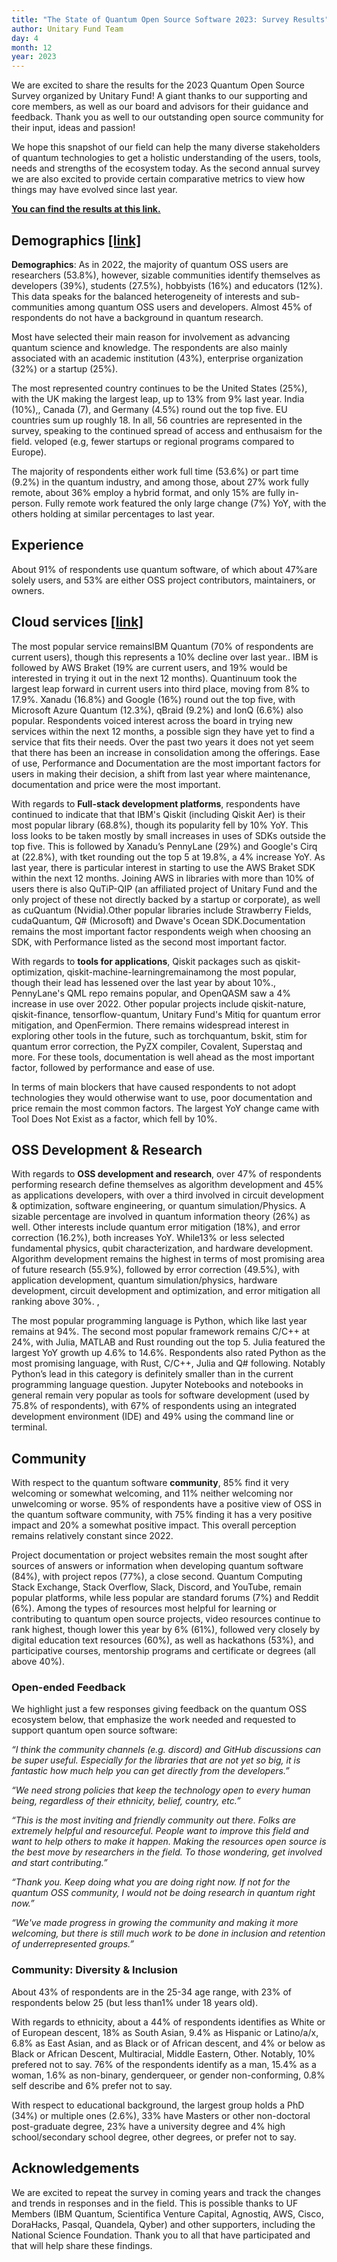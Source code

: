 ```yaml
---
title: "The State of Quantum Open Source Software 2023: Survey Results"
author: Unitary Fund Team
day: 4
month: 12
year: 2023
---
```


We are excited to share the results for the 2023 Quantum Open Source Survey organized by Unitary Fund! A giant thanks to our supporting and core members, as well as our board and advisors for their guidance and feedback. Thank you as well to our outstanding open source community for their input, ideas and passion! 

We hope this snapshot of our field can help the many diverse stakeholders of quantum technologies to get a holistic understanding of the users, tools, needs and strengths of the ecosystem today. As the second annual survey we are also excited to provide certain comparative metrics to view how things may have evolved since last year. 

[**You can find the results at this link.**](https://unitaryfund.github.io/survey-website/)

## Demographics [[link]](https://unitaryfund.github.io/survey-website/#Demographics)
**Demographics**: As in 2022, the majority of quantum OSS users are researchers (53.8%), however, sizable communities identify themselves as developers (39%), students (27.5%), hobbyists (16%) and educators (12%). This data speaks for the balanced heterogeneity of interests and sub-communities among quantum OSS users and developers. Almost 45% of respondents do not have a background in quantum research.

Most have selected their main reason for involvement as advancing quantum science and knowledge. The respondents are also mainly associated with an academic institution (43%), enterprise organization (32%) or a startup (25%).

The most represented country continues to be the United States (25%), with the UK making the largest leap, up to 13% from 9% last year. India (10%),, Canada (7), and Germany (4.5%) round out the top five. EU countries sum up roughly 18. In all, 56 countries are represented in the survey, speaking to the continued spread of access and enthusaism for the field. veloped (e.g, fewer startups or regional programs compared to Europe).

The majority of respondents either work full time (53.6%) or part time (9.2%) in the quantum industry, and among those, about 27% work fully remote, about 36% employ a hybrid format, and only 15% are fully in-person. Fully remote work featured the only large change (7%) YoY, with the others holding at similar percentages to last year.

## Experience
About 91% of respondents use quantum software, of which about 47%are solely users, and 53% are either OSS project contributors, maintainers, or owners. 

## Cloud services [[link]](https://unitaryfund.github.io/survey-website/#Cloud-services)
The most popular service remainsIBM Quantum (70% of respondents are current users), though this represents a 10% decline over last year.. IBM is followed by AWS Braket (19% are current users, and 19% would be interested in trying it out in the next 12 months). Quantinuum took the largest leap forward in current users into third place, moving from 8% to 17.9%. Xanadu (16.8%) and Google (16%) round out the top five, with Microsoft Azure Quantum (12.3%), qBraid (9.2%) and IonQ (6.6%) also popular. Respondents voiced interest across the board in trying new services within the next 12 months, a possible sign they have yet to find a service that fits their needs. Over the past two years it does not yet seem that there has been an increase in consolidation among the offerings.  Ease of use, Performance and Documentation are the most important factors for users in making their decision, a shift from last year where maintenance, documentation and price were the most important. 

With regards to **Full-stack development platforms**, respondents have continued to indicate that  that IBM's Qiskit (including Qiskit Aer) is their most popular library (68.8%), though its popularity fell by 10% YoY.  This loss looks to be taken mostly by small increases in uses of SDKs outside the top five. This is followed by Xanadu’s PennyLane (29%) and Google's Cirq at (22.8%), with tket rounding out the top 5 at 19.8%, a 4% increase YoY. As last year, there is particular interest in starting to use the AWS Braket SDK within  the next 12 months. Joining AWS in libraries with more than 10% of users there is also QuTiP-QIP (an affiliated project of Unitary Fund and the only project of these not directly backed by a startup or corporate), as well as cuQuantum (Nvidia).Other popular libraries include Strawberry Fields, cudaQuantum, Q# (Microsoft) and Dwave's Ocean SDK.Documentation remains the most important factor respondents weigh when choosing an SDK, with Performance listed as the second most important factor.  

With regards to **tools for applications**, Qiskit packages such as qiskit-optimization, qiskit-machine-learningremainamong the most popular, though their lead has lessened over the last year by about 10%., PennyLane's QML repo remains popular, and OpenQASM saw a 4% increase in use over 2022. Other popular projects include qiskit-nature, qiskit-finance, tensorflow-quantum, Unitary Fund's Mitiq for quantum error mitigation, and OpenFermion. There remains widespread interest in exploring other tools in the future, such as torchquantum, bskit, stim for quantum error correction, the PyZX compiler, Covalent, Superstaq and more. For these tools, documentation is well ahead as the most important factor, followed by performance and ease of use.

In terms of main blockers that have caused respondents to not adopt technologies they would otherwise want to use, poor documentation and price remain the most common factors. The largest YoY change came with Tool Does Not Exist as a factor, which fell by 10%. 

## OSS Development & Research
With regards to **OSS development and research**, over 47% of respondents performing research define themselves as algorithm development and 45% as applications developers, with over a third involved in circuit development & optimization, software engineering, or quantum simulation/Physics. A sizable percentage are involved in quantum information theory (26%) as well. Other interests include quantum error mitigation (18%), and error correction (16.2%), both increases YoY. While13% or less selected fundamental physics, qubit characterization, and hardware development.  Algorithm development remains the highest in terms of most promising area of future research (55.9%), followed by error correction (49.5%), with application development, quantum simulation/physics, hardware development, circuit development and optimization, and error mitigation all ranking above 30%. , 

The most popular programming language is Python, which like last year remains at 94%. The second most popular framework remains C/C++ at 24%, with Julia, MATLAB and Rust rounding out the top 5. Julia featured the largest YoY growth up 4.6% to 14.6%.  Respondents also rated Python as the most promising language, with Rust, C/C++, Julia and Q# following. Notably Python’s lead in this category is definitely smaller than in the current programming language question. Jupyter Notebooks and notebooks in general remain very popular as tools for software development (used by 75.8% of respondents), with 67% of respondents using an integrated development environment (IDE) and 49% using the command line or terminal.

## Community
With respect to the quantum software **community**, 85% find it very welcoming or somewhat welcoming, and 11% neither welcoming nor unwelcoming or worse. 95% of respondents have a positive view of OSS in the quantum software community, with 75% finding it has a very positive impact and 20% a somewhat positive impact. This overall perception remains relatively constant since 2022. 

Project documentation or project websites remain the most sought after sources of answers or information when developing quantum software (84%), with project repos (77%), a close second. Quantum Computing Stack Exchange, Stack Overflow, Slack, Discord, and YouTube, remain popular platforms, while less popular are standard forums (7%) and Reddit (6%). Among the types of resources most helpful for learning or contributing to quantum open source projects, video resources continue to rank highest, though lower this year by 6% (61%), followed very closely by digital education text resources (60%), as well as hackathons (53%), and participative courses, mentorship programs and certificate or degrees (all above 40%).

### Open-ended Feedback 
We highlight just a few responses giving feedback on the quantum OSS ecosystem below, that emphasize the work needed and requested to support quantum open source software:

*“I think the community channels (e.g. discord) and GitHub discussions can be super useful.
Especially for the libraries that are not yet so big, it is fantastic how much help you can get
directly from the developers.”*

*“We need strong policies that keep the technology open to every human being, regardless of their ethnicity, belief, country, etc.”*

*“This is the most inviting and friendly community out there. Folks are extremely helpful and
resourceful. People want to improve this field and want to help others to make it happen.
Making the resources open source is the best move by researchers in the field. To those
wondering, get involved and start contributing.”*

*“Thank you. Keep doing what you are doing right now. If not for the quantum OSS community, I would not be doing research in quantum right now.”*

*“We've made progress in growing the community and making it more welcoming, but there is
still much work to be done in inclusion and retention of underrepresented groups.”*

### Community: Diversity & Inclusion
About 43% of respondents are in the 25-34 age range, with 23% of respondents below 25 (but less than1% under 18 years old).

With regards to ethnicity, about a 44% of respondents identifies as White or of European descent, 18% as South Asian, 9.4% as Hispanic or Latino/a/x, 6.8% as East Asian, and as Black or of African descent, and 4% or below as Black or African Descent, Multiracial, Middle Eastern, Other. Notably, 10% prefered not to say. 76% of the respondents identify as a man, 15.4% as a woman, 1.6% as non-binary, genderqueer, or gender non-conforming, 0.8% self describe and 6% prefer not to say. 

With respect to educational background, the largest group holds a PhD (34%) or multiple ones (2.6%), 33% have Masters or other non-doctoral post-graduate degree, 23% have a university degree and 4% high school/secondary school degree, other degrees, or prefer not to say.


## Acknowledgements
We are excited to repeat the survey in coming years and track the changes and trends in responses and in the field. This is possible thanks to UF Members (IBM Quantum, Scientifica Venture Capital, Agnostiq, AWS, Cisco, DoraHacks, Pasqal, Quandela, Qyber) and other supporters, including the National Science Foundation. Thank you to all that have participated and that will help share these findings.
